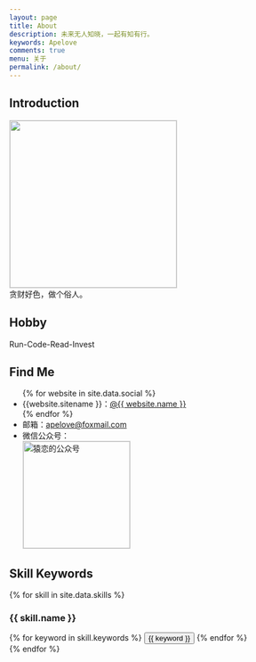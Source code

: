 ```yaml
---
layout: page
title: About
description: 未来无人知晓，一起有知有行。
keywords: Apelove
comments: true
menu: 关于
permalink: /about/
---
```


## Introduction

<img style="height:300px;width:300px;border:1px solid lightgrey;" src="{{ assets_base_url }}/assets/images/zwjs.jpg"/><br/>
贪财好色，做个俗人。

## Hobby

Run-Code-Read-Invest

## Find Me

<ul>
{% for website in site.data.social %}
<li>{{website.sitename }}：<a href="{{ website.url }}" target="_blank">@{{ website.name }}</a></li>
{% endfor %}
<li>
邮箱：<a href="mailto:apelove@foxmail.com" alt="apelove@foxmail.com">apelove@foxmail.com</a>
</li>
<li>
微信公众号：<br />
<img style="height:192px;width:192px;border:1px solid lightgrey;" src="{{ assets_base_url }}/assets/images/qrcode.jpg" alt="猿恋的公众号" />
</li>
</ul>

## Skill Keywords

{% for skill in site.data.skills %}
### {{ skill.name }}
<div class="btn-inline">
{% for keyword in skill.keywords %}
<button class="btn btn-outline" type="button">{{ keyword }}</button>
{% endfor %}
</div>
{% endfor %}

